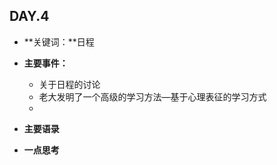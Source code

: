 ## DAY.4
 + **关键词：**日程
 + **主要事件：**
    + 关于日程的讨论
    + 老大发明了一个高级的学习方法—基于心理表征的学习方式
    + 
 + **主要语录**

 + **一点思考**